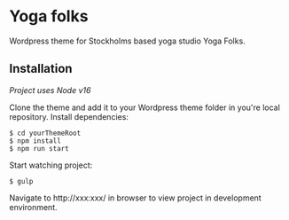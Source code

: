 # Yoga folks
Wordpress theme for Stockholms based yoga studio Yoga Folks.

## Installation
*Project uses Node v16*

Clone the theme and add it to your Wordpress theme folder in you're local repository. Install dependencies:
```
$ cd yourThemeRoot
$ npm install
$ npm run start
```

Start watching project: 
```
$ gulp
```

Navigate to http://xxx:xxx/ in browser to view project in development environment.


